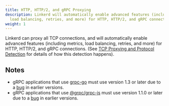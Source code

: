 ```yaml
---
title: HTTP, HTTP/2, and gRPC Proxying
description: Linkerd will automatically enable advanced features (including metrics,
  load balancing, retries, and more) for HTTP, HTTP/2, and gRPC connections.
weight: 1
---
```


Linkerd can proxy all TCP connections, and will automatically enable advanced
features (including metrics, load balancing, retries, and more) for HTTP,
HTTP/2, and gRPC connections. (See
[TCP Proxying and Protocol Detection](../protocol-detection/) for details of how
this detection happens).

## Notes

* gRPC applications that use [grpc-go][grpc-go] must use version 1.3 or later due
  to a [bug](https://github.com/grpc/grpc-go/issues/1120) in earlier versions.
* gRPC applications that use [@grpc/grpc-js][grpc-js] must use version 1.1.0 or later
  due to a [bug](https://github.com/grpc/grpc-node/issues/1475) in earlier versions.

[grpc-go]: https://github.com/grpc/grpc-go
[grpc-js]: https://github.com/grpc/grpc-node/tree/master/packages/grpc-js
